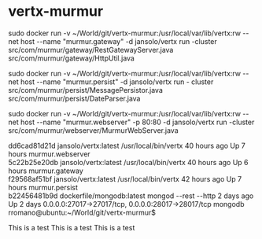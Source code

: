 vertx-murmur
============



sudo docker run -v ~/World/git/vertx-murmur:/usr/local/var/lib/vertx:rw --net host --name "murmur.gateway" -d jansolo/vertx run -cluster src/com/murmur/gateway/RestGatewayServer.java src/com/murmur/gateway/HttpUtil.java 


sudo docker run -v ~/World/git/vertx-murmur:/usr/local/var/lib/vertx:rw --net host --name "murmur.persist" -d jansolo/vertx run -
cluster src/com/murmur/persist/MessagePersistor.java src/com/murmur/persist/DateParser.java


sudo docker run -v ~/World/git/vertx-murmur:/usr/local/var/lib/vertx:rw --net host --name "murmur.webserver" -p 80:80 -d jansolo/vertx run -cluster src/com/murmur/webserver/MurmurWebServer.java 





dd6cad81d21d        jansolo/vertx:latest        /usr/local/bin/vertx   40 hours ago        Up 7 hours                                                               murmur.webserver    
5c22b25e20db        jansolo/vertx:latest        /usr/local/bin/vertx   40 hours ago        Up 6 hours                                                               murmur.gateway      
f29568af51bf        jansolo/vertx:latest        /usr/local/bin/vertx   42 hours ago        Up 7 hours                                                               murmur.persist      
b22456481b9d        dockerfile/mongodb:latest   mongod --rest --http   2 days ago          Up 2 days           0.0.0.0:27017->27017/tcp, 0.0.0.0:28017->28017/tcp   mongodb             
rromano@ubuntu:~/World/git/vertx-murmur$ 



This is a test This is a test This is a test



